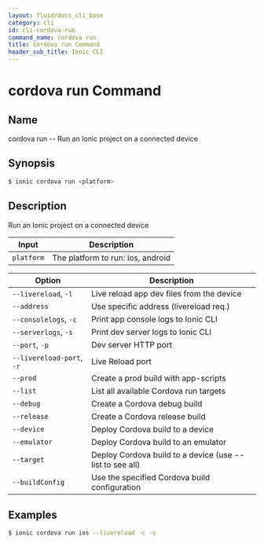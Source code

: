 ```yaml
---
layout: fluid/docs_cli_base
category: cli
id: cli-cordova-run
command_name: cordova run
title: cordova run Command
header_sub_title: Ionic CLI
---
```


# cordova run Command


## Name

cordova run -- Run an Ionic project on a connected device
  
## Synopsis

```bash
$ ionic cordova run <platform>
```
  
## Description

Run an Ionic project on a connected device


Input | Description
----- | ----------
`platform` | The platform to run: ios, android


Option | Description
------ | ----------
`--livereload`, `-l` | Live reload app dev files from the device
`--address` | Use specific address (livereload req.)
`--consolelogs`, `-c` | Print app console logs to Ionic CLI
`--serverlogs`, `-s` | Print dev server logs to Ionic CLI
`--port`, `-p` | Dev server HTTP port
`--livereload-port`, `-r` | Live Reload port
`--prod` | Create a prod build with app-scripts
`--list` | List all available Cordova run targets
`--debug` | Create a Cordova debug build
`--release` | Create a Cordova release build
`--device` | Deploy Cordova build to a device
`--emulator` | Deploy Cordova build to an emulator
`--target` | Deploy Cordova build to a device (use --list to see all)
`--buildConfig` | Use the specified Cordova build configuration

## Examples

```bash
$ ionic cordova run ios --livereload -c -s
```
